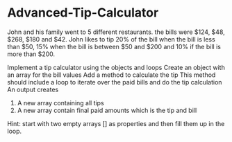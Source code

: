 # Advanced-Tip-Calculator


John and his family went to 5 different restaurants. the bills were $124, $48, $268, $180 and $42.
John likes to tip 20% of the bill when the bill is less than $50, 15% when the bill is between $50 and $200 and 10% if the bill is more than $200.

Implement a tip calculator using the objects and loops 
Create an object with an array for the bill values
Add a method to calculate the tip 
This method should include a loop to iterate over the paid bills and do the tip calculation 
An output creates 
1.	A new array containing all tips 
2.	A new array contain final paid amounts which is the tip and bill 

Hint: start with two empty arrays [] as properties and then fill them up in the loop.



